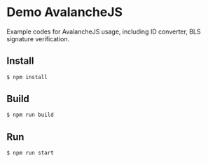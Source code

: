 # Demo AvalancheJS

Example codes for AvalancheJS usage, including ID converter, BLS signature verification.

## Install

```sh
$ npm install
```

## Build

```sh
$ npm run build
```

## Run

```sh
$ npm run start
```
